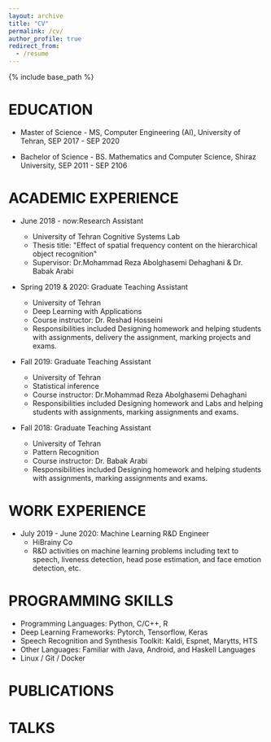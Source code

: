 ```yaml
---
layout: archive
title: "CV"
permalink: /cv/
author_profile: true
redirect_from:
  - /resume
---
```


{% include base_path %}

EDUCATION
======
* Master of Science - MS, Computer Engineering (AI), University of Tehran, SEP 2017 - SEP 2020
 
* Bachelor of Science - BS. Mathematics and Computer Science, Shiraz University, SEP 2011 - SEP 2106

ACADEMIC EXPERIENCE
======
  * June 2018 - now:Research Assistant 
    * University of Tehran Cognitive Systems Lab
    * Thesis title: "‫‪Effect‬‬ ‫‪of‬‬ ‫‪spatial‬‬ ‫‪frequency‬‬ ‫‪content‬‬ ‫‪on‬‬ ‫‪the‬‬ ‫‪hierarchical‬‬ ‫‪object‬‬ ‫‪recognition‬‬"
    * Supervisor: Dr.Mohammad Reza Abolghasemi Dehaghani & Dr. Babak Arabi
  
  * Spring 2019 & 2020: Graduate Teaching Assistant 
    * University of Tehran
    * Deep Learning with Applications
    * Course instructor: Dr. Reshad Hosseini
    * Responsibilities included Designing homework and helping students with assignments, delivery the assignment, marking projects and exams.
  
  * Fall 2019: Graduate Teaching Assistant 
    * University of Tehran
    * Statistical inference 
    * Course instructor: Dr.Mohammad Reza Abolghasemi Dehaghani
    * Responsibilities included Designing homework and Labs and helping students with assignments, marking assignments and exams.
  
  * Fall 2018: Graduate Teaching Assistant 
    * University of Tehran
    * Pattern Recognition 
    * Course instructor: Dr. Babak Arabi
    * Responsibilities included Designing homework and helping students with assignments, marking assignments and exams.


WORK EXPERIENCE
======
* July 2019 - June 2020: Machine Learning R&D Engineer
  * HiBrainy Co
  * R&D activities on machine learning problems including text to speech, liveness detection, head pose estimation, and face emotion detection, etc.
  
PROGRAMMING SKILLS
======
  * Programming Languages: Python, C/C++, R
  * Deep Learning Frameworks: Pytorch, Tensorflow, Keras
  * Speech Recognition and Synthesis Toolkit: Kaldi, Espnet, Marytts, HTS
  * Other Languages: Familiar with Java, Android, and Haskell Languages
  * Linux / Git / Docker
  
  
PUBLICATIONS
======
  
 
TALKS
======
  
